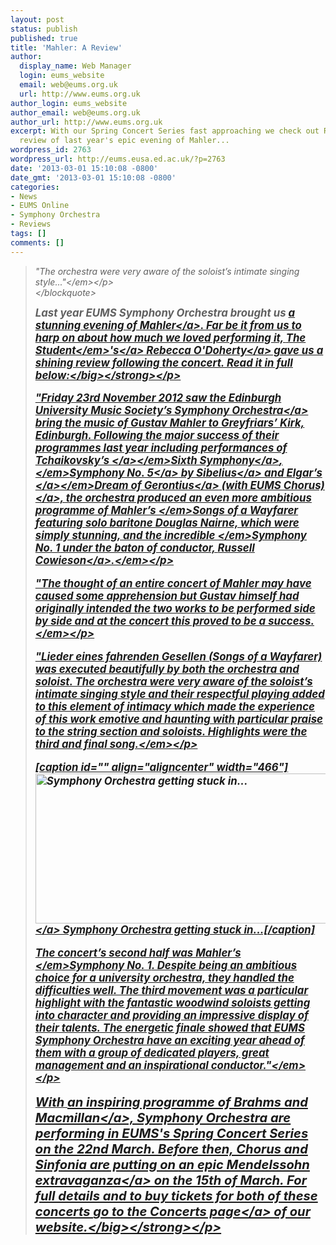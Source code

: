 ```yaml
---
layout: post
status: publish
published: true
title: 'Mahler: A Review'
author:
  display_name: Web Manager
  login: eums_website
  email: web@eums.org.uk
  url: http://www.eums.org.uk
author_login: eums_website
author_email: web@eums.org.uk
author_url: http://www.eums.org.uk
excerpt: With our Spring Concert Series fast approaching we check out Rebecca O'Doherty's
  review of last year's epic evening of Mahler...
wordpress_id: 2763
wordpress_url: http://eums.eusa.ed.ac.uk/?p=2763
date: '2013-03-01 15:10:08 -0800'
date_gmt: '2013-03-01 15:10:08 -0800'
categories:
- News
- EUMS Online
- Symphony Orchestra
- Reviews
tags: []
comments: []
---
```

<blockquote>
<p><em>"The orchestra were very aware of the soloist&rsquo;s intimate singing style..."<&#47;em><&#47;p><br />
<&#47;blockquote></p>
<p><strong><big>Last year EUMS Symphony Orchestra brought us <a title="EUMS Symphony Orchestra: Winter Concert 2012" href="http:&#47;&#47;eums.eusa.ed.ac.uk&#47;2012&#47;symphwinter&#47;">a stunning evening of Mahler<&#47;a>. Far be it from us to harp on about how much we loved performing it, <a title="Go to The Student's website" href="http:&#47;&#47;www.studentnewspaper.org&#47;" target="_blank"><em>The Student<&#47;em>'s<&#47;a><a title="Find Rebecca on Twitter" href="https:&#47;&#47;twitter.com&#47;odohertyrebecca" target="_blank"> Rebecca O'Doherty<&#47;a> gave us a shining review following the concert. Read it in full below:<&#47;big><&#47;strong><&#47;p></p>
<p><em>"Friday 23rd November 2012 saw the <a title="Symphony Orchestra" href="http:&#47;&#47;eums.eusa.ed.ac.uk&#47;society&#47;biography&#47;symphony&#47;">Edinburgh University Music Society&rsquo;s Symphony Orchestra<&#47;a> bring the music of Gustav Mahler to Greyfriars&rsquo; Kirk, Edinburgh. Following the major success of their programmes last year including performances of <a title="EUMS Symphony Orchestra: Spring Concert 2012" href="http:&#47;&#47;eums.eusa.ed.ac.uk&#47;2012&#47;spring-symphony&#47;">Tchaikovsky&rsquo;s <&#47;a><&#47;em><a title="EUMS Symphony Orchestra: Spring Concert 2012" href="http:&#47;&#47;eums.eusa.ed.ac.uk&#47;2012&#47;spring-symphony&#47;">Sixth Symphony<&#47;a><em>, <&#47;em><a title="EUMS Summer Concert 2012" href="http:&#47;&#47;eums.eusa.ed.ac.uk&#47;2012&#47;summerconcert2012&#47;">Symphony No. 5<&#47;a><em><a title="EUMS Summer Concert 2012" href="http:&#47;&#47;eums.eusa.ed.ac.uk&#47;2012&#47;summerconcert2012&#47;"> by Sibelius<&#47;a> and <a title="EUMS Chorus &amp; Symphony Orchestra: Winter Concert 2011" href="http:&#47;&#47;eums.eusa.ed.ac.uk&#47;2011&#47;gerontius&#47;">Elgar&rsquo;s <&#47;a><&#47;em><a title="EUMS Chorus &amp; Symphony Orchestra: Winter Concert 2011" href="http:&#47;&#47;eums.eusa.ed.ac.uk&#47;2011&#47;gerontius&#47;">Dream of Gerontius<&#47;a><em><a title="EUMS Chorus &amp; Symphony Orchestra: Winter Concert 2011" href="http:&#47;&#47;eums.eusa.ed.ac.uk&#47;2011&#47;gerontius&#47;"> (with EUMS Chorus)<&#47;a>, the orchestra produced an even more ambitious programme of Mahler&rsquo;s <&#47;em>Songs of a Wayfarer<em> featuring solo baritone Douglas Nairne, which were simply stunning, and the incredible <&#47;em>Symphony No. 1<em> under the baton of conductor, <a title="2012: A Great Vintage?" href="http:&#47;&#47;eums.eusa.ed.ac.uk&#47;2012&#47;2012-a-great-vintage&#47;">Russell Cowieson<&#47;a>.<&#47;em><&#47;p></p>
<p><em>"The thought of an entire concert of Mahler may have caused some apprehension but Gustav himself had originally intended the two works to be performed side by side and at the concert this proved to be a success.<&#47;em><&#47;p></p>
<p>"Lieder eines fahrenden Gesellen<em> (Songs of a Wayfarer) was executed beautifully by both the orchestra and soloist. The orchestra were very aware of the soloist&rsquo;s intimate singing style and their respectful playing added to this element of intimacy which made the experience of this work emotive and haunting with particular praise to the string section and soloists. Highlights were the third and final song.<&#47;em><&#47;p></p>
<p>[caption id="" align="aligncenter" width="466"]<a href="http:&#47;&#47;eums.eusa.ed.ac.uk&#47;wp-content&#47;uploads&#47;images&#47;h500&#47;concerts&#47;greyfriars_winter12_30.jpg"><img class="  " alt="Symphony Orchestra getting stuck in..." src="http:&#47;&#47;eums.eusa.ed.ac.uk&#47;wp-content&#47;uploads&#47;images&#47;h500&#47;concerts&#47;greyfriars_winter12_30.jpg" width="466" height="240" &#47;><&#47;a> Symphony Orchestra getting stuck in...[&#47;caption]</p>
<p><em>The concert&rsquo;s second half was Mahler&rsquo;s <&#47;em>Symphony No. 1<em>. Despite being an ambitious choice for a university orchestra, they handled the difficulties well. The third movement was a particular highlight with the fantastic woodwind soloists getting into character and providing an impressive display of their talents. The energetic finale showed that EUMS Symphony Orchestra have an exciting year ahead of them with a group of dedicated players, great management and an inspirational conductor."<&#47;em><&#47;p></p>
<p><strong><big>With <a title="EUMS Symphony Orchestra: Spring Concert 2013" href="http:&#47;&#47;eums.eusa.ed.ac.uk&#47;2013&#47;symphonyspring&#47;">an inspiring programme of Brahms and Macmillan<&#47;a>, Symphony Orchestra are performing in EUMS's Spring Concert Series on the 22nd March. Before then, Chorus and Sinfonia are putting on <a title="EUMS Chorus &amp; Sinfonia: Spring Concert 2013" href="http:&#47;&#47;eums.eusa.ed.ac.uk&#47;2013&#47;chorussinfoniaspring&#47;">an epic Mendelssohn extravaganza<&#47;a> on the 15th of March. For full details and to buy tickets for both of these concerts <a title="Go to our Concerts page" href="http:&#47;&#47;eums.eusa.ed.ac.uk&#47;events&#47;concerts&#47;">go to the Concerts page<&#47;a> of our website.<&#47;big><&#47;strong><&#47;p></p>
